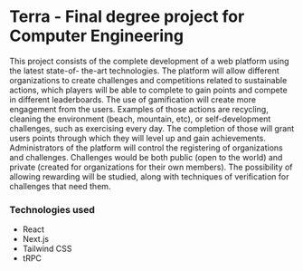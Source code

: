 # Terra - Final degree project for Computer Engineering

This project consists of the complete development of a web platform using the latest state-of-
the-art technologies. The platform will allow different organizations to create challenges and
competitions related to sustainable actions, which players will be able to complete to gain points
and compete in different leaderboards. The use of gamification will create more engagement from
the users. Examples of those actions are recycling, cleaning the environment (beach, mountain,
etc), or self-development challenges, such as exercising every day. The completion of those will
grant users points through which they will level up and gain achievements. Administrators of
the platform will control the registering of organizations and challenges. Challenges would be
both public (open to the world) and private (created for organizations for their own members).
The possibility of allowing rewarding will be studied, along with techniques of verification for
challenges that need them.

### Technologies used
- React
- Next.js
- Tailwind CSS
- tRPC